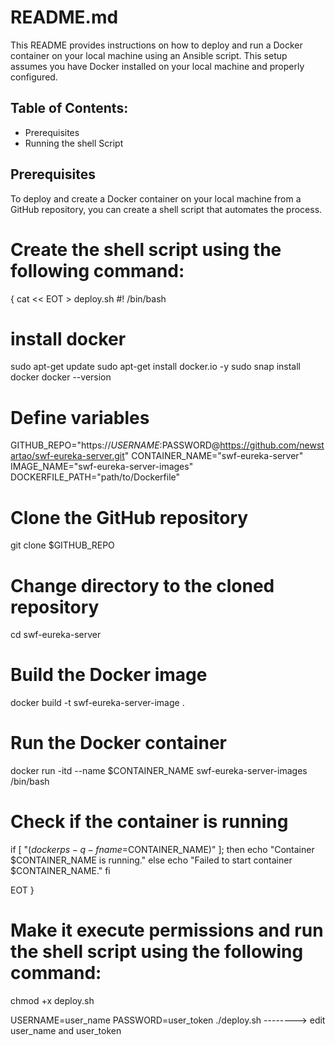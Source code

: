 README.md
=========

This README provides instructions on how to deploy and run a Docker container on your local machine using an Ansible script. This setup assumes you have Docker installed on your local machine and properly configured.

## Table of Contents:

* Prerequisites
* Running the shell Script

## Prerequisites

To deploy and create a Docker container on your local machine from a GitHub repository, you can create a shell script that automates the process.

# Create the shell script using the following command:

{
cat << EOT > deploy.sh
#! /bin/bash

# install docker
sudo apt-get update
sudo apt-get install docker.io -y
sudo snap install docker
docker --version

# Define variables
GITHUB_REPO="https://$USERNAME:$PASSWORD@https://github.com/newstartao/swf-eureka-server.git"
CONTAINER_NAME="swf-eureka-server"
IMAGE_NAME="swf-eureka-server-images"
DOCKERFILE_PATH="path/to/Dockerfile"

# Clone the GitHub repository
git clone $GITHUB_REPO

# Change directory to the cloned repository
cd swf-eureka-server

# Build the Docker image
docker build -t swf-eureka-server-image .

# Run the Docker container
docker run -itd --name $CONTAINER_NAME swf-eureka-server-images /bin/bash

# Check if the container is running
if [ "$(docker ps -q -f name=$CONTAINER_NAME)" ]; then
  echo "Container $CONTAINER_NAME is running."
else
  echo "Failed to start container $CONTAINER_NAME."
fi

EOT
}



# Make it execute permissions and run the shell script using the following command:

chmod +x deploy.sh

USERNAME=user_name PASSWORD=user_token ./deploy.sh      --------> edit user_name and user_token

